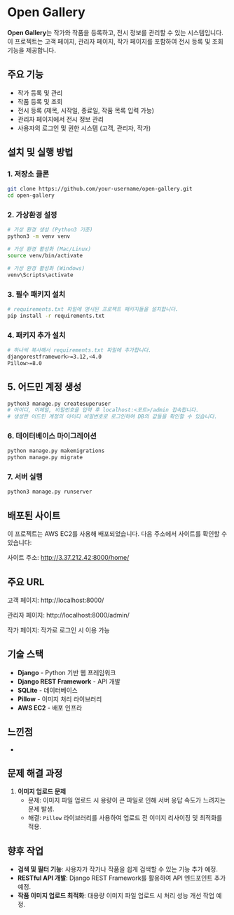 # Open Gallery

**Open Gallery**는 작가와 작품을 등록하고, 전시 정보를 관리할 수 있는 시스템입니다. 이 프로젝트는 고객 페이지, 관리자 페이지, 작가 페이지를 포함하여 전시 등록 및 조회 기능을 제공합니다.

## 주요 기능

- 작가 등록 및 관리
- 작품 등록 및 조회
- 전시 등록 (제목, 시작일, 종료일, 작품 목록 입력 가능)
- 관리자 페이지에서 전시 정보 관리
- 사용자의 로그인 및 권한 시스템 (고객, 관리자, 작가)

## 설치 및 실행 방법

### 1. 저장소 클론

```bash
git clone https://github.com/your-username/open-gallery.git
cd open-gallery
```

### 2. 가상환경 설정

```bash
# 가상 환경 생성 (Python3 기준)
python3 -m venv venv

# 가상 환경 활성화 (Mac/Linux)
source venv/bin/activate

# 가상 환경 활성화 (Windows)
venv\Scripts\activate
```

### 3. 필수 패키지 설치

```bash
# requirements.txt 파일에 명시된 프로젝트 패키지들을 설치합니다.
pip install -r requirements.txt
```

### 4. 패키지 추가 설치

```bash
# 하나씩 복사해서 requirements.txt 파일에 추가합니다.
djangorestframework>=3.12,<4.0
Pillow>=8.0
```

## 5. 어드민 계정 생성
```bash
python3 manage.py createsuperuser
# 아이디, 이메일, 비밀번호을 입력 후 localhost:<포트>/admin 접속합니다.
# 생성한 어드민 계정의 아이디 비밀번호로 로그인하여 DB의 값들을 확인할 수 있습니다.
```

### 6. 데이터베이스 마이그레이션

```bash
python manage.py makemigrations
python manage.py migrate
```

### 7. 서버 실행

```bash
python3 manage.py runserver
```


## 배포된 사이트
이 프로젝트는 AWS EC2를 사용해 배포되었습니다. 다음 주소에서 사이트를 확인할 수 있습니다:

사이트 주소: http://3.37.212.42:8000/home/

## 주요 URL
고객 페이지: http://localhost:8000/

관리자 페이지: http://localhost:8000/admin/

작가 페이지: 작가로 로그인 시 이용 가능

## 기술 스택

- **Django** - Python 기반 웹 프레임워크
- **Django REST Framework** - API 개발
- **SQLite** - 데이터베이스
- **Pillow** - 이미지 처리 라이브러리
- **AWS EC2** - 배포 인프라

## 느낀점

- 

## 문제 해결 과정

1. **이미지 업로드 문제**
   - 문제: 이미지 파일 업로드 시 용량이 큰 파일로 인해 서버 응답 속도가 느려지는 문제 발생.
   - 해결: `Pillow` 라이브러리를 사용하여 업로드 전 이미지 리사이징 및 최적화를 적용.

## 향후 작업

- **검색 및 필터 기능**: 사용자가 작가나 작품을 쉽게 검색할 수 있는 기능 추가 예정.
- **RESTful API 개발**: Django REST Framework를 활용하여 API 엔드포인트 추가 예정.
- **작품 이미지 업로드 최적화**: 대용량 이미지 파일 업로드 시 처리 성능 개선 작업 예정.

